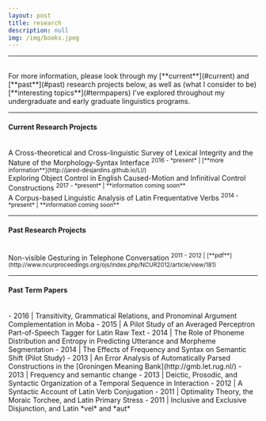 ```yaml
---
layout: post
title: research
description: null
img: /img/books.jpeg
---
```


***
<br>
For more information, please look through my [**current**](#current) and [**past**](#past) research projects below, as well as (what I consider to be) [**interesting topics**](#termpapers) I've explored throughout my undergraduate and early graduate linguistics programs.
<br>

***
<sub></sub>
<a name="current"></a>
<h4>Current Research Projects</h4>  
<br>
A Cross-theoretical and Cross-linguistic Survey of Lexical Integrity and the Nature of the Morphology-Syntax Interface  
<sup>2016 - *present* | [**more information**](http://jared-desjardins.github.io/LI/)</sup>  
<br>
Exploring Object Control in English Caused-Motion and Infinitival Control Constructions  
<sup>2017 - *present* | **information coming soon**</sup>  
<br>
A Corpus-based Linguistic Analysis of Latin Frequentative Verbs  
<sup>2014 - *present* | **information coming soon**</sup>  
<br>

***
<sub></sub>
<a name="past"></a>
<h4>Past Research Projects</h4>  
<br>
Non-visible Gesturing in Telephone Conversation  
<sup>2011 - 2012 | [**pdf**](http://www.ncurproceedings.org/ojs/index.php/NCUR2012/article/view/181)</sup>  
<br>

***
<sub></sub>
<a name="termpapers"></a>
<h4>Past Term Papers</h4>  
<br>
- 2016 | Transitivity, Grammatical Relations, and Pronominal Argument Complementation in Moba
- 2015 | A Pilot Study of an Averaged Perceptron Part-of-Speech Tagger for Latin Raw Text
- 2014 | The Role of Phoneme Distribution and Entropy in Predicting Utterance and Morpheme Segmentation
- 2014 | The Effects of Frequency and Syntax on Semantic Shift (Pilot Study)
- 2013 | An Error Analysis of Automatically Parsed Constructions in the [Groningen Meaning Bank](http://gmb.let.rug.nl/)
- 2013 | Frequency and semantic change
- 2013 | Deictic, Prosodic, and Syntactic Organization of a Temporal Sequence in Interaction
- 2012 | A Syntactic Account of Latin Verb Conjugation
- 2011 | Optimality Theory, the Moraic Torchee, and Latin Primary Stress
- 2011 | Inclusive and Exclusive Disjunction, and Latin *vel* and *aut*
